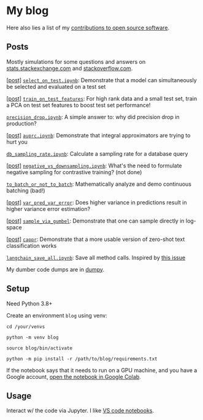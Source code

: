 # My blog

Here also lies a list of my [contributions to open source
software](https://github.com/kddubey/stackexchange/blob/main/oss.md).


## Posts

Mostly simulations for some questions and answers on
[stats.stackexchange.com](https://stats.stackexchange.com/users/337906/) and
[stackoverflow.com](https://stackoverflow.com/users/18758987/).

[[post]](https://stats.stackexchange.com/a/570680/337906)
[`select_on_test.ipynb`](./select_on_test.ipynb): Demonstrate that a model can
simultaneously be selected and evaluated on a test set

[[post]](https://stats.stackexchange.com/a/614033)
[`train_on_test_features`](./train_on_test_features): For high rank data and a small
test set, train a PCA on test set features to boost test set performance!

[`precision_drop.ipynb`](./precision_drop.ipynb): A simple answer to: why did precision
drop in production?

[[post]](https://stats.stackexchange.com/a/623015/337906)
[`auprc.ipynb`](./auprc.ipynb): Demonstrate that integral approximators are trying to
hurt you

[`db_sampling_rate.ipynb`](./db_sampling_rate.ipynb): Calculate a sampling rate for a
database query

[[post]](https://stats.stackexchange.com/q/623900/337906)
[`negative_vs_downsampling.ipynb`](./negative_vs_downsampling.ipynb): What's
the need to formulate negative sampling for contrastive training? (not done)

[`to_batch_or_not_to_batch`](./to_batch_or_not_to_batch): Mathematically analyze
and demo continuous batching (bad!)

[[post]](https://stats.stackexchange.com/q/568492/337906)
[`var_pred_var_error`](./var_pred_var_error): Does higher variance in predictions result
in higher variance error estimation?

[[post]](https://stackoverflow.com/a/76230531/18758987)
[`sample_via_gumbel`](./sample_via_gumbel): Demonstrate that one can sample directly in
log-space

[[post]](https://stats.stackexchange.com/q/601159/337906)
[`cappr`](https://github.com/kddubey/cappr/): Demonstrate that a more usable version of
zero-shot text classification works

[`langchain_save_all.ipynb`](./langchain_save_all.ipynb): Save all method calls.
Inspired by [this issue](https://github.com/langchain-ai/langchain/issues/912)

My dumber code dumps are in [dumpy](https://github.com/kddubey/dumpy).


## Setup

Need Python 3.8+

Create an environment `blog` using venv:

```
cd /your/venvs

python -m venv blog

source blog/bin/activate

python -m pip install -r /path/to/blog/requirements.txt
```

If the notebook says that it needs to run on a GPU machine, and you have a Google
account, [open the notebook in Google
Colab](https://stackoverflow.com/a/67344477/18758987).


## Usage

Interact w/ the code via Jupyter. I like [VS code
notebooks](https://code.visualstudio.com/docs/datascience/jupyter-notebooks).
